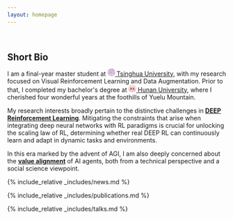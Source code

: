 ```yaml
---
layout: homepage
---
```


<h1 id="about-me"></h1>

<h2 style="margin: 60px 0px 10px;">Short Bio</h2>

I am a final-year master student at [<img src="/assets/Logo/THU.png" alt="THU" width="17" height="17"> Tsinghua University](https://www.tsinghua.edu.cn/en/), with my research focused on Visual Reinforcement Learning and Data Augmentation.
Prior to that, I completed my bachelor's degree at [<img src="/assets/Logo/HNU.jpg" alt="THU" width="17" height="17"> Hunan University](http://www-en.hnu.edu.cn/), where I cherished four wonderful years at the foothills of Yuelu Mountain.


My research interests broadly pertain to the distinctive challenges in <strong>[DEEP Reinforcement Learning]()</strong>.
Mitigating the constraints that arise when integrating deep neural networks with RL paradigms is crucial for unlocking the scaling law of RL, determining whether real DEEP RL can continuously learn and adapt in dynamic tasks and environments.

In this era marked by the advent of AGI, I am also deeply concerned about the <strong>[value alignment]()</strong> of AI agents, both from a technical perspective and a social science viewpoint.

{% include_relative _includes/news.md %}

{% include_relative _includes/publications.md %}

{% include_relative _includes/talks.md %}

